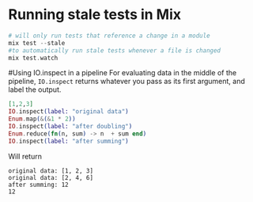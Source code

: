 # Running stale tests in Mix
```elixir
# will only run tests that reference a change in a module
mix test --stale
#to automatically run stale tests whenever a file is changed
mix test.watch
```

#Using IO.inspect in a pipeline
For evaluating data in the middle of the pipeline, ```IO.inspect``` returns whatever you pass as its first argument, and label the output.
```elixir
[1,2,3]
IO.inspect(label: "original data")
Enum.map(&(&1 * 2))
IO.inspect(label: "after doubling")
Enum.reduce(fn(n, sum) -> n  + sum end)
IO.inspect(label: "after summing")
```
Will return
```
original data: [1, 2, 3]
original data: [2, 4, 6]
after summing: 12
12
```
